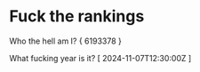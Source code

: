 # Fuck the rankings

Who the hell am I?
{ 6193378 }

What fucking year is it?
[ 2024-11-07T12:30:00Z ]
